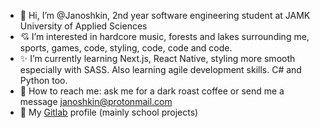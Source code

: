 - 👋 Hi, I’m @Janoshkin, 2nd year software engineering student at JAMK University of Applied Sciences
- :cupid: I’m interested in hardcore music, forests and lakes surrounding me, sports, games, code, styling, code, code and code. 
- :sparkles: I’m currently learning Next.js, React Native, styling more smooth especially with SASS. Also learning agile development skills. C# and Python too.
- :speech_balloon: How to reach me: ask me for a dark roast coffee or send me a message janoshkin@protonmail.com
- :fox_face: My [Gitlab](https://gitlab.labranet.jamk.fi/N2927) profile (mainly school projects)

<!---
Janoshkin/Janoshkin is a ✨ special ✨ repository because its `README.md` (this file) appears on your GitHub profile.
You can click the Preview link to take a look at your changes.
--->
